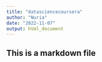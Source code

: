 ```yaml
---
title: "datasciencecoursera"
author: "Nuria"
date: "2022-11-07"
output: html_document
---
```


## This is a markdown file





